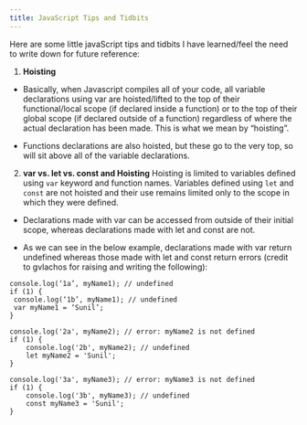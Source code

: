 ```yaml
---
title: JavaScript Tips and Tidbits
---
```


Here are some little javaScript tips and tidbits I have learned/feel the need to write down for future reference:

1. **Hoisting**
* 	Basically, when Javascript compiles all of your code, all variable declarations using var are hoisted/lifted to the top of their functional/local scope (if declared inside a function) or to the top of their global scope (if declared outside of a function) regardless of where the actual declaration has been made. This is what we mean by “hoisting”.

* Functions declarations are also hoisted, but these go to the very top, so will sit above all of the variable declarations.

2. **var vs. let vs. const and Hoisting** Hoisting is limited to variables defined using `var` keyword and function names. Variables defined using `let` and `const` are not hoisted and their use remains limited only to the scope in which they were defined.
	
* Declarations made with var can be accessed from outside of their initial scope, whereas declarations made with let and const are not.

* As we can see in the below example, declarations made with var return undefined whereas those made with let and const return errors (credit to gvlachos for raising and writing the following):

```
console.log(‘1a’, myName1); // undefined
if (1) {
 console.log(‘1b’, myName1); // undefined
 var myName1 = ‘Sunil’;
}

console.log('2a', myName2); // error: myName2 is not defined
if (1) {
    console.log('2b', myName2); // undefined
    let myName2 = 'Sunil';
}

console.log('3a', myName3); // error: myName3 is not defined
if (1) {
    console.log('3b', myName3); // undefined
    const myName3 = 'Sunil';
}
```
